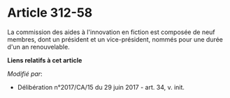 # Article 312-58

La commission des aides à l'innovation en fiction est composée de neuf membres, dont un président et un vice-président,
nommés pour une durée d'un an renouvelable.

**Liens relatifs à cet article**

_Modifié par_:

  - Délibération n°2017/CA/15 du 29 juin 2017 - art. 34, v. init.

